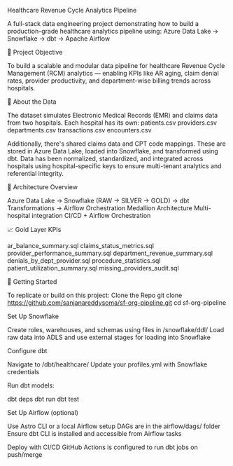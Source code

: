 Healthcare Revenue Cycle Analytics Pipeline

A full-stack data engineering project demonstrating how to build a production-grade healthcare analytics pipeline using:
Azure Data Lake → Snowflake → dbt → Apache Airflow

🚀 Project Objective

To build a scalable and modular data pipeline for healthcare Revenue Cycle Management (RCM) analytics — enabling KPIs like AR aging, claim denial rates, provider productivity, and department-wise billing trends across hospitals.

📂 About the Data

The dataset simulates Electronic Medical Records (EMR) and claims data from two hospitals. Each hospital has its own:
patients.csv
providers.csv
departments.csv
transactions.csv
encounters.csv

Additionally, there's shared claims data and CPT code mappings. These are stored in Azure Data Lake, loaded into Snowflake, and transformed using dbt.
Data has been normalized, standardized, and integrated across hospitals using hospital-specific keys to ensure multi-tenant analytics and referential integrity.

🧱 Architecture Overview

Azure Data Lake → Snowflake (RAW → SILVER → GOLD) → dbt Transformations → Airflow Orchestration
Medallion Architecture
Multi-hospital integration
CI/CD + Airflow Orchestration

📈 Gold Layer KPIs

ar_balance_summary.sql
claims_status_metrics.sql
provider_performance_summary.sql
department_revenue_summary.sql
denials_by_dept_provider.sql
procedure_statistics.sql
patient_utilization_summary.sql
missing_providers_audit.sql

🧪 Getting Started

To replicate or build on this project:
Clone the Repo
git clone https://github.com/sanjanareddysoma/sf-org-pipeline.git
cd sf-org-pipeline

Set Up Snowflake

Create roles, warehouses, and schemas using files in /snowflake/ddl/
Load raw data into ADLS and use external stages for loading into Snowflake

Configure dbt

Navigate to /dbt/healthcare/
Update your profiles.yml with Snowflake credentials

Run dbt models:

dbt deps
dbt run
dbt test

Set Up Airflow (optional)

Use Astro CLI or a local Airflow setup
DAGs are in the airflow/dags/ folder
Ensure dbt CLI is installed and accessible from Airflow tasks

Deploy with CI/CD
GitHub Actions is configured to run dbt jobs on push/merge

